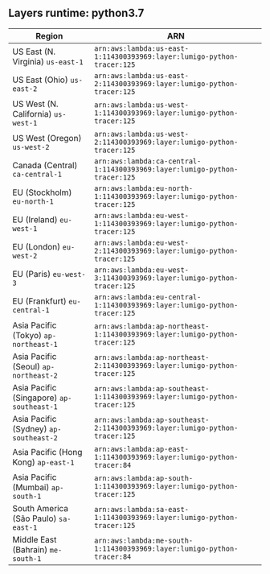 Layers runtime: python3.7
----
| Region | ARN |
| --- | --- |
|US East (N. Virginia)  `us-east-1`|`arn:aws:lambda:us-east-1:114300393969:layer:lumigo-python-tracer:125`|
|US East (Ohio)  `us-east-2`|`arn:aws:lambda:us-east-2:114300393969:layer:lumigo-python-tracer:125`|
|US West (N. California)  `us-west-1`|`arn:aws:lambda:us-west-1:114300393969:layer:lumigo-python-tracer:125`|
|US West (Oregon)  `us-west-2`|`arn:aws:lambda:us-west-2:114300393969:layer:lumigo-python-tracer:125`|
|Canada (Central)  `ca-central-1`|`arn:aws:lambda:ca-central-1:114300393969:layer:lumigo-python-tracer:125`|
|EU (Stockholm)  `eu-north-1`|`arn:aws:lambda:eu-north-1:114300393969:layer:lumigo-python-tracer:125`|
|EU (Ireland)  `eu-west-1`|`arn:aws:lambda:eu-west-1:114300393969:layer:lumigo-python-tracer:125`|
|EU (London)  `eu-west-2`|`arn:aws:lambda:eu-west-2:114300393969:layer:lumigo-python-tracer:125`|
|EU (Paris)  `eu-west-3`|`arn:aws:lambda:eu-west-3:114300393969:layer:lumigo-python-tracer:125`|
|EU (Frankfurt)  `eu-central-1`|`arn:aws:lambda:eu-central-1:114300393969:layer:lumigo-python-tracer:125`|
|Asia Pacific (Tokyo)  `ap-northeast-1`|`arn:aws:lambda:ap-northeast-1:114300393969:layer:lumigo-python-tracer:125`|
|Asia Pacific (Seoul)  `ap-northeast-2`|`arn:aws:lambda:ap-northeast-2:114300393969:layer:lumigo-python-tracer:125`|
|Asia Pacific (Singapore)  `ap-southeast-1`|`arn:aws:lambda:ap-southeast-1:114300393969:layer:lumigo-python-tracer:125`|
|Asia Pacific (Sydney)  `ap-southeast-2`|`arn:aws:lambda:ap-southeast-2:114300393969:layer:lumigo-python-tracer:125`|
|Asia Pacific (Hong Kong)  `ap-east-1`|`arn:aws:lambda:ap-east-1:114300393969:layer:lumigo-python-tracer:84`|
|Asia Pacific (Mumbai)  `ap-south-1`|`arn:aws:lambda:ap-south-1:114300393969:layer:lumigo-python-tracer:125`|
|South America (São Paulo)  `sa-east-1`|`arn:aws:lambda:sa-east-1:114300393969:layer:lumigo-python-tracer:125`|
|Middle East (Bahrain)  `me-south-1`|`arn:aws:lambda:me-south-1:114300393969:layer:lumigo-python-tracer:84`|

